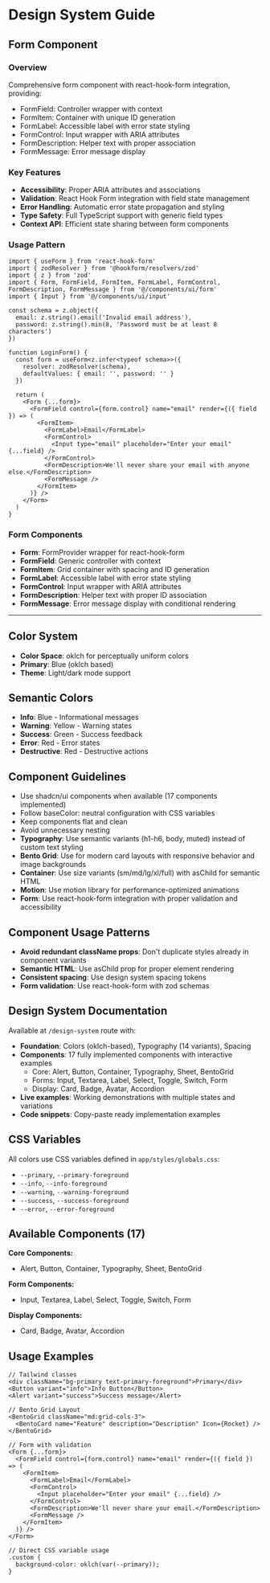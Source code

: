 # Design System Guide

## Form Component

### Overview
Comprehensive form component with react-hook-form integration, providing:
- FormField: Controller wrapper with context
- FormItem: Container with unique ID generation
- FormLabel: Accessible label with error state styling
- FormControl: Input wrapper with ARIA attributes
- FormDescription: Helper text with proper association
- FormMessage: Error message display

### Key Features
- **Accessibility**: Proper ARIA attributes and associations
- **Validation**: React Hook Form integration with field state management
- **Error Handling**: Automatic error state propagation and styling
- **Type Safety**: Full TypeScript support with generic field types
- **Context API**: Efficient state sharing between form components

### Usage Pattern
```tsx
import { useForm } from 'react-hook-form'
import { zodResolver } from '@hookform/resolvers/zod'
import { z } from 'zod'
import { Form, FormField, FormItem, FormLabel, FormControl, FormDescription, FormMessage } from '@/components/ui/form'
import { Input } from '@/components/ui/input'

const schema = z.object({
  email: z.string().email('Invalid email address'),
  password: z.string().min(8, 'Password must be at least 8 characters')
})

function LoginForm() {
  const form = useForm<z.infer<typeof schema>>({
    resolver: zodResolver(schema),
    defaultValues: { email: '', password: '' }
  })

  return (
    <Form {...form}>
      <FormField control={form.control} name="email" render={({ field }) => (
        <FormItem>
          <FormLabel>Email</FormLabel>
          <FormControl>
            <Input type="email" placeholder="Enter your email" {...field} />
          </FormControl>
          <FormDescription>We'll never share your email with anyone else.</FormDescription>
          <FormMessage />
        </FormItem>
      )} />
    </Form>
  )
}
```

### Form Components
- **Form**: FormProvider wrapper for react-hook-form
- **FormField**: Generic controller with context
- **FormItem**: Grid container with spacing and ID generation
- **FormLabel**: Accessible label with error state styling
- **FormControl**: Input wrapper with ARIA attributes
- **FormDescription**: Helper text with proper ID association
- **FormMessage**: Error message display with conditional rendering

---

## Color System
- **Color Space**: oklch for perceptually uniform colors
- **Primary**: Blue (oklch based)
- **Theme**: Light/dark mode support

## Semantic Colors
- **Info**: Blue - Informational messages
- **Warning**: Yellow - Warning states
- **Success**: Green - Success feedback
- **Error**: Red - Error states
- **Destructive**: Red - Destructive actions

## Component Guidelines
- Use shadcn/ui components when available (17 components implemented)
- Follow baseColor: neutral configuration with CSS variables
- Keep components flat and clean
- Avoid unnecessary nesting
- **Typography**: Use semantic variants (h1-h6, body, muted) instead of custom text styling
- **Bento Grid**: Use for modern card layouts with responsive behavior and image backgrounds
- **Container**: Use size variants (sm/md/lg/xl/full) with asChild for semantic HTML
- **Motion**: Use motion library for performance-optimized animations
- **Form**: Use react-hook-form integration with proper validation and accessibility

## Component Usage Patterns
- **Avoid redundant className props**: Don't duplicate styles already in component variants
- **Semantic HTML**: Use asChild prop for proper element rendering
- **Consistent spacing**: Use design system spacing tokens
- **Form validation**: Use react-hook-form with zod schemas

## Design System Documentation
Available at `/design-system` route with:
- **Foundation**: Colors (oklch-based), Typography (14 variants), Spacing
- **Components**: 17 fully implemented components with interactive examples
  - Core: Alert, Button, Container, Typography, Sheet, BentoGrid
  - Forms: Input, Textarea, Label, Select, Toggle, Switch, Form
  - Display: Card, Badge, Avatar, Accordion
- **Live examples**: Working demonstrations with multiple states and variations
- **Code snippets**: Copy-paste ready implementation examples

## CSS Variables
All colors use CSS variables defined in `app/styles/globals.css`:
- `--primary`, `--primary-foreground`
- `--info`, `--info-foreground`
- `--warning`, `--warning-foreground`
- `--success`, `--success-foreground`
- `--error`, `--error-foreground`

## Available Components (17)
**Core Components:**
- Alert, Button, Container, Typography, Sheet, BentoGrid

**Form Components:** 
- Input, Textarea, Label, Select, Toggle, Switch, Form

**Display Components:**
- Card, Badge, Avatar, Accordion

## Usage Examples
```tsx
// Tailwind classes
<div className="bg-primary text-primary-foreground">Primary</div>
<Button variant="info">Info Button</Button>
<Alert variant="success">Success message</Alert>

// Bento Grid Layout
<BentoGrid className="md:grid-cols-3">
  <BentoCard name="Feature" description="Description" Icon={Rocket} />
</BentoGrid>

// Form with validation
<Form {...form}>
  <FormField control={form.control} name="email" render={({ field }) => (
    <FormItem>
      <FormLabel>Email</FormLabel>
      <FormControl>
        <Input placeholder="Enter your email" {...field} />
      </FormControl>
      <FormDescription>We'll never share your email.</FormDescription>
      <FormMessage />
    </FormItem>
  )} />
</Form>

// Direct CSS variable usage
.custom {
  background-color: oklch(var(--primary));
}
```